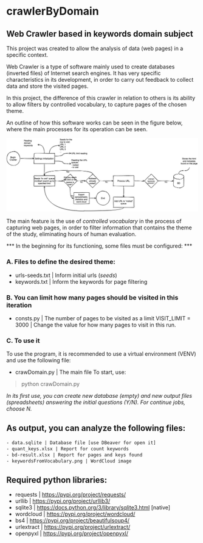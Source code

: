 # crawlerByDomain
## Web Crawler based in keywords domain subject

This project was created to allow the analysis of data (web pages) in a specific context.

Web Crawler is a type of software mainly used to create databases (inverted files) of Internet search engines. It has very specific characteristics in its development, in order to carry out feedback to collect data and store the visited pages.

In this project, the difference of this crawler in relation to others is its ability to allow filters by controlled vocabulary, to capture pages of the chosen theme.

An outline of how this software works can be seen in the figure below, where the main processes for its operation can be seen.

<img src="/img/Esquema.Homeopatia-us.jpg" alt="Schema CrawlerByDomain">

The main feature is the use of *controlled vocabulary* in the process of capturing web pages, in order to filter information that contains the theme of the study, eliminating hours of human evaluation.

*** In the beginning for its functioning, some files must be configured: ***
### A. Files to define the desired theme:
- urls-seeds.txt | Inform initial urls (*seeds*)
- keywords.txt | Inform the keywords for page filtering

### B. You can limit how many pages should be visited in this iteration 
- consts.py | The number of pages to be visited as a limit
VISIT_LIMIT = 3000 | Change the value for how many pages to visit in this run.

### C. To use it
To use the program, it is recommended to use a virtual environment (VENV) and use the following file:
- crawDomain.py | The main file 
To start, use: 
> python crawDomain.py

*In its first use, you can create new database (empty) and new output files (spreadsheets) answering the initial questions (Y/N). For continue jobs, choose N.*

## As output, you can analyze the following files:
```
- data.sqlite | Database file [use DBeaver for open it]
- quant_keys.xlsx | Report for count keywords
- bd-result.xlsx | Report for pages and keys found
- keywordsFromVocabulary.png | WordCloud image
```

## Required python libraries:
- requests | https://pypi.org/project/requests/
- urllib | https://pypi.org/project/urllib3/
- sqlite3 | https://docs.python.org/3/library/sqlite3.html [native]
- wordcloud | https://pypi.org/project/wordcloud/
- bs4 | https://pypi.org/project/beautifulsoup4/
- urlextract | https://pypi.org/project/urlextract/
- openpyxl | https://pypi.org/project/openpyxl/